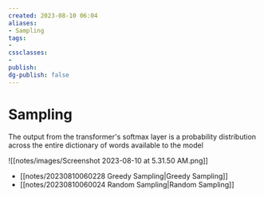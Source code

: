 ```yaml
---
created: 2023-08-10 06:04
aliases: 
- Sampling
tags:
- 
cssclasses:
- 
publish:
dg-publish: false
---
```


<!--
tags: 
-->

<!--internal
parent:: [[]]
child:: [[]]
related:: [[]]
-->

<!--external
- [ ] []()
-->
# Sampling

The output from the transformer's softmax layer is a probability distribution across the entire dictionary of words available to the model

![[notes/images/Screenshot 2023-08-10 at 5.31.50 AM.png]]

- [[notes/20230810060228 Greedy Sampling|Greedy Sampling]]
- [[notes/20230810060024 Random Sampling|Random Sampling]]